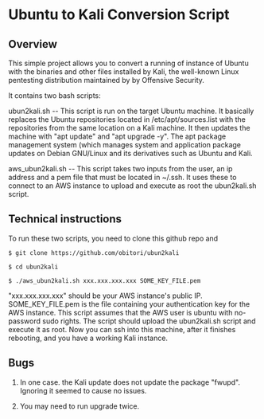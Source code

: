Ubuntu to Kali Conversion Script
================================

Overview
--------

This simple project allows you to convert a running of instance of Ubuntu with the binaries and other files installed by Kali, the well-known Linux pentesting distribution maintained by by Offensive Security.

It contains two bash scripts:

ubun2kali.sh -- This script is run on the target Ubuntu machine.  It basically replaces the Ubuntu repositories located in /etc/apt/sources.list with the repositories from the same location on a Kali machine. It then updates the machine with "apt update" and "apt upgrade -y".  The apt package management system (which manages system and application package updates on Debian GNU/Linux and its derivatives such as Ubuntu and Kali.

aws_ubun2kali.sh -- This script takes two inputs from the user, an ip address and a pem file that must be located in ~/.ssh.  It uses these to connect to an AWS instance to upload and execute as root the ubun2kali.sh script.  

Technical instructions
----------------------

To run these two scripts, you need to clone this github repo and 

`$ git clone https://github.com/obitori/ubun2kali`

`$ cd ubun2kali`

`$ ./aws_ubun2kali.sh xxx.xxx.xxx.xxx SOME_KEY_FILE.pem`

"xxx.xxx.xxx.xxx" should be your AWS instance's public IP.  SOME_KEY_FILE.pem is the file containing your authentication key for the AWS instance.  This script assumes that the AWS user is ubuntu with no-password sudo rights.  The script should upload the ubun2kali.sh script and execute it as root.  Now you can ssh into this machine, after it finishes rebooting, and you have a working Kali instance.

Bugs
----
1.  In one case. the Kali update does not update the package "fwupd".  Ignoring it seemed to cause no issues.

2.  You may need to run upgrade twice.

